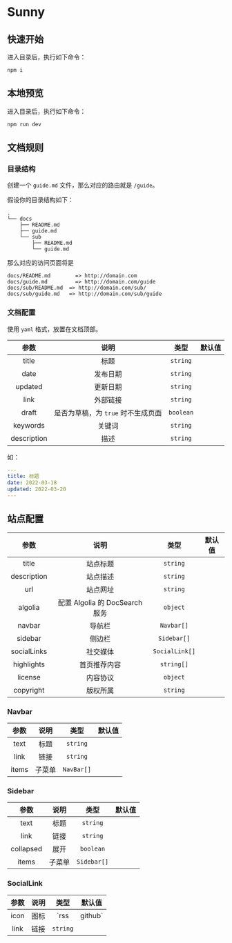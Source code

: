 # Sunny

## 快速开始

进入目录后，执行如下命令：

```bash
npm i
```

## 本地预览

进入目录后，执行如下命令：

```bash
npm run dev
```

## 文档规则

### 目录结构

创建一个 `guide.md` 文件，那么对应的路由就是 `/guide`。

假设你的目录结构如下：

```
.
└── docs
    ├── README.md
    ├── guide.md
    └── sub
        ├── README.md
        └── guide.md
```

那么对应的访问页面将是

```
docs/README.md        => http://domain.com
docs/guide.md         => http://domain.com/guide
docs/sub/README.md  => http://domain.com/sub/
docs/sub/guide.md   => http://domain.com/sub/guide
```

### 文档配置

使用 `yaml` 格式，放置在文档顶部。

|    参数     |                说明                |    类型    | 默认值 |
| :---------: | :--------------------------------: | :--------: | :----: |
|    title    |                标题                |  `string`  |        |
|    date     |              发布日期              |  `string`  |        |
|   updated   |              更新日期              |  `string`  |        |
|    link     |              外部链接              |  `string`  |        |
|    draft    | 是否为草稿，为 `true` 时不生成页面 | `boolean`  |        |
|  keywords   |               关键词               |  `string`  |        |
| description |                描述                |  `string`  |        |

如：
```yaml
---
title: 标题
date: 2022-03-18
updated: 2022-03-20
---
```

## 站点配置

|    参数     |              说明              |      类型      | 默认值 |
| :---------: | :----------------------------: | :------------: | :----: |
|    title    |            站点标题            |    `string`    |        |
| description |            站点描述            |    `string`    |        |
|     url     |            站点网址            |    `string`    |        |
|   algolia   | 配置 Algolia 的 DocSearch 服务 |    `object`    |        |
|   navbar    |             导航栏             |   `Navbar[]`   |        |
|   sidebar   |             侧边栏             |  `Sidebar[]`   |        |
| socialLinks |            社交媒体            | `SocialLink[]` |        |
| highlights  |          首页推荐内容          |   `string[]`   |        |
|   license   |            内容协议            |    `object`    |        |
|  copyright  |            版权所属            |    `string`    |        |

### Navbar

| 参数  |  说明  |    类型    | 默认值 |
| :---: | :----: | :--------: | :----: |
| text  |  标题  |  `string`  |        |
| link  |  链接  |  `string`  |        |
| items | 子菜单 | `NavBar[]` |        |

### Sidebar

|   参数    |  说明  |    类型     | 默认值 |
| :-------: | :----: | :---------: | :----: |
|   text    |  标题  |  `string`   |        |
|   link    |  链接  |  `string`   |        |
| collapsed |  展开  |  `boolean`  |        |
|   items   | 子菜单 | `Sidebar[]` |        |

### SocialLink

| 参数 | 说明 |       类型       | 默认值 |
| :--: | :--: | :--------------: | :----: |
| icon | 图标 | `rss | github` |  |
| link | 链接 |     `string`     |        |


